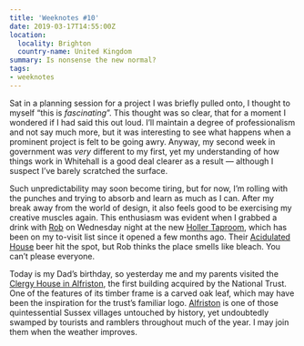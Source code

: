 ```yaml
---
title: 'Weeknotes #10'
date: 2019-03-17T14:55:00Z
location:
  locality: Brighton
  country-name: United Kingdom
summary: Is nonsense the new normal?
tags:
- weeknotes
---
```

Sat in a planning session for a project I was briefly pulled onto, I thought to myself “this is *fascinating*”. This thought was so clear, that for a moment I wondered if I had said this out loud. I’ll maintain a degree of professionalism and not say much more, but it was interesting to see what happens when a prominent project is felt to be going awry. Anyway, my second week in government was *very* different to my first, yet my understanding of how things work in Whitehall is a good deal clearer as a result — although I suspect I’ve barely scratched the surface.

Such unpredictability may soon become tiring, but for now, I’m rolling with the punches and trying to absorb and learn as much as I can. After my break away from the world of design, it also feels good to be exercising my creative muscles again. This enthusiasm was evident when I grabbed a drink with [Rob][1] on Wednesday night at the new [Holler Taproom][2], which has been on my to-visit list since it opened a few months ago. Their [Acidulated House][3] beer hit the spot, but Rob thinks the place smells like bleach. You can’t please everyone.

Today is my Dad’s birthday, so yesterday me and my parents visited the [Clergy House in Alfriston][4], the first building acquired by the National Trust. One of the features of its timber frame is a carved oak leaf, which may have been the inspiration for the trust’s familiar logo. [Alfriston][5] is one of those quintessential Sussex villages untouched by history, yet undoubtedly swamped by tourists and ramblers throughout much of the year. I may join them when the weather improves.

[1]: https://twitter.com/robotperson
[2]: https://www.hollerbrewery.com
[3]: https://www.instagram.com/p/Bul2I5gHclb/
[4]: https://www.nationaltrust.org.uk/alfriston-clergy-house
[5]: https://en.wikipedia.org/wiki/Alfriston
